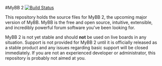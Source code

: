 #MyBB 2 [![Build Status](https://travis-ci.org/Mechtecs/mybb2.svg?branch=master)](https://travis-ci.org/Mechtecs/mybb2)

This repository holds the source files for MyBB 2, the upcoming major version of MyBB. MyBB is the free and open source, intuitive, extensible, and incredibly powerful forum software you've been looking for.

MyBB 2 is not yet stable and should **not** be used on live boards in any situation. Support is not provided for MyBB 2 until it is officially released as a stable product and any issues regarding basic support will be closed immediately. If you are not an experienced developer or administrator, this repository is probably not aimed at you.
